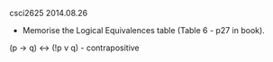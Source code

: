 csci2625
2014.08.26

* Memorise the Logical Equivalences table (Table 6 - p27 in book). 

(p -> q) <-> (!p v q) - contrapositive


